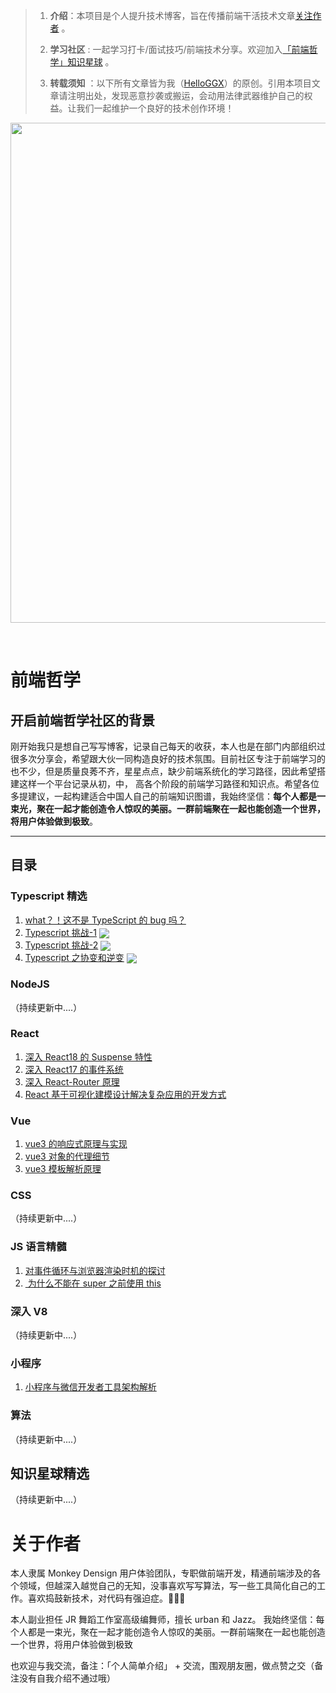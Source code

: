 <!-- <meta name="viewport" content="width=device-width, initial-scale=1">
<link rel="stylesheet" href="theme/theme.css" /> -->

> 1. **介绍**：本项目是个人提升技术博客，旨在传播前端干活技术文章[关注作者](#关于作者)
>    。
> 2. **学习社区** : 一起学习打卡/面试技巧/前端技术分享。欢迎加入[「前端哲学」知识星球](https://t.zsxq.com/aybQRZN) 。
>
> 3. **转载须知** ：以下所有文章皆为我（[HelloGGX](https://github.com/HelloGGX/Front-End-question/blob/master/README.md)）的原创。引用本项目文章请注明出处，发现恶意抄袭或搬运，会动用法律武器维护自己的权益。让我们一起维护一个良好的技术创作环境！

<p align="center">
<a href="#">
  <img src="https://cdn.jsdelivr.net/gh/HelloGGX/Front-End-question@master/pics/banner.png" width="800"/>
</a>
</p>

<p align="center">
  <a href="https://t.zsxq.com/aybQRZN"><img src="https://img.shields.io/badge/%E7%9F%A5%E8%AF%86%E6%98%9F%E7%90%83-%E5%89%8D%E7%AB%AF%E5%93%B2%E5%AD%A6-orange" alt=""></a>
   <a href="#typescript"><img src="https://img.shields.io/badge/%E5%89%8D%E7%AB%AF-TypeScript-blue" alt=""></a>
    <a href="#NodeJS"><img src="https://img.shields.io/badge/%E5%89%8D%E7%AB%AF-NodeJs-green" alt=""></a>
     <a href="#React"><img src="https://img.shields.io/badge/%E5%89%8D%E7%AB%AF-React-blue" alt=""></a>
     <a href="#Vue"><img src="https://img.shields.io/badge/%E5%89%8D%E7%AB%AF-Vue-brightgreen" alt=""></a>
     <a href="#CSS"><img src="https://img.shields.io/badge/%E5%89%8D%E7%AB%AF-CSS-red" alt=""></a>
     <a href="#JS"><img src="https://img.shields.io/badge/%E5%89%8D%E7%AB%AF-JS%E8%AF%AD%E8%A8%80%E7%B2%BE%E9%AB%93-red" alt=""></a>
     <a href="#V8"><img src="https://img.shields.io/badge/%E5%89%8D%E7%AB%AF-%E6%B7%B1%E5%85%A5V8-blueviolet" alt=""></a>
     <a href="#mini"><img src="https://img.shields.io/badge/%E5%89%8D%E7%AB%AF-%E5%B0%8F%E7%A8%8B%E5%BA%8F-green" alt=""></a>
     <a href="#algorithm"><img src="https://img.shields.io/badge/%E5%89%8D%E7%AB%AF-%E7%AE%97%E6%B3%95-9cf" alt=""></a>
     <a href="#planet"><img src="https://img.shields.io/badge/%E5%89%8D%E7%AB%AF-%E7%9F%A5%E8%AF%86%E6%98%9F%E7%90%83%E7%B2%BE%E9%80%89-orange" alt=""></a>
</p>

# 前端哲学

## 开启前端哲学社区的背景

刚开始我只是想自己写写博客，记录自己每天的收获，本人也是在部门内部组织过很多次分享会，希望跟大伙一同构造良好的技术氛围。目前社区专注于前端学习的也不少，但是质量良莠不齐，星星点点，缺少前端系统化的学习路径，因此希望搭建这样一个平台记录从初，中， 高各个阶段的前端学习路径和知识点。希望各位多提建议，一起构建适合中国人自己的前端知识图谱，我始终坚信：**每个人都是一束光，聚在一起才能创造令人惊叹的美丽。一群前端聚在一起也能创造一个世界，将用户体验做到极致**。

---

## 目录

<a id="typescript"></a>

### Typescript 精选

1. [what？！这不是 TypeScript 的 bug 吗？](./problems/Typescript/what？！这不是TypeScript的bug吗.md)
2. [ Typescript 挑战-1](./problems/Typescript/typescript挑战1.md) <span style="vertical-align: middle;"><img src="https://img.shields.io/badge/typescript-%E4%B8%AD%E7%BA%A7-blue"/></span>
3. [ Typescript 挑战-2](./problems/Typescript/typescript挑战2.md) <span style="vertical-align: middle;"><img src="https://img.shields.io/badge/typescript-%E4%B8%AD%E7%BA%A7-blue"/></span>
4. [ Typescript 之协变和逆变](./problems/Typescript/typescript之逆变与协变.md) <span style="vertical-align: middle;"><img src="https://img.shields.io/badge/typescript-%E4%B8%AD%E7%BA%A7-blue"/></span>

<a id="NodeJS"></a>

### NodeJS

（持续更新中....）

<a id="React"></a>

### React

1. [深入 React18 的 Suspense 特性](./problems/React/React18-Suspense.md)
2. [深入 React17 的事件系统](./problems/React/React-event.md)
3. [深入 React-Router 原理](./problems/React/React-router.md)
4. [React 基于可视化建模设计解决复杂应用的开发方式](./problems/React/React-machine.md)

<a id="Vue"></a>

### Vue

1. [vue3 的响应式原理与实现](./problems/Vue/vue-响应式原理.md)
2. [vue3 对象的代理细节](./problems/Vue/vue-对象的代理细节.md)
3. [vue3 模板解析原理](./problems/Vue/vue-编译原理.md)

<a id="CSS"></a>

### CSS

（持续更新中....）

<a id="JS"></a>

### JS 语言精髓

1. [​ 对事件循环与浏览器渲染时机的探讨](./problems/JS/event-loop.md)
2. [​ 为什么不能在 super 之前使用 this](./problems/JS/super.md)
   <a id="V8"></a>

### 深入 V8

（持续更新中....）

<a id="mini"></a>

### 小程序

1. [小程序与微信开发者工具架构解析](./problems/Wx/mini.md)

<a id="algorithm"></a>

### 算法

（持续更新中....）

<a id="planet"></a>

## 知识星球精选

（持续更新中....）

# 关于作者

本人隶属 Monkey Densign 用户体验团队，专职做前端开发，精通前端涉及的各个领域，但越深入越觉自己的无知，没事喜欢写写算法，写一些工具简化自己的工作。喜欢捣鼓新技术，对代码有强迫症。👻👻👻

本人副业担任 JR 舞蹈工作室高级编舞师，擅长 urban 和 Jazz。
我始终坚信：每个人都是一束光，聚在一起才能创造令人惊叹的美丽。一群前端聚在一起也能创造一个世界，将用户体验做到极致

也欢迎与我交流，备注：「个人简单介绍」 + 交流，围观朋友圈，做点赞之交（备注没有自我介绍不通过哦）
